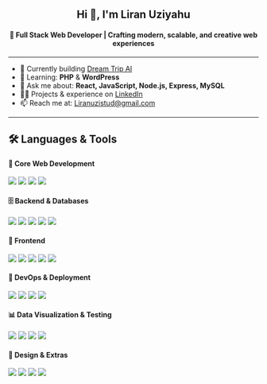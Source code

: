 <h2 align="center">Hi 👋, I'm Liran Uziyahu</h2>
<h4 align="center">🚀 Full Stack Web Developer | Crafting modern, scalable, and creative web experiences</h4>

---

- 🔭 Currently building [Dream Trip AI](https://fastidious-dango-3149de.netlify.app/)
- 🌱 Learning: **PHP** & **WordPress**
- 💬 Ask me about: **React, JavaScript, Node.js, Express, MySQL**
- 👨‍💻 Projects & experience on [LinkedIn](https://www.linkedin.com/in/liran-uziyahu/)
- 📫 Reach me at: [Liranuzistud@gmail.com](mailto:Liranuzistud@gmail.com)


---

## 🛠️ Languages & Tools

<h4>🧩 Core Web Development</h4>  
<p>
  <img src="https://img.shields.io/badge/React-20232A?style=flat&logo=react&logoColor=61DAFB" />
  <img src="https://img.shields.io/badge/JavaScript-F7DF1E?style=flat&logo=javascript&logoColor=black" />
  <img src="https://img.shields.io/badge/Node.js-339933?style=flat&logo=node.js&logoColor=white" />
  <img src="https://img.shields.io/badge/Express.js-000000?style=flat&logo=express&logoColor=white" />
</p>

<h4>🗄️ Backend & Databases</h4>  
<p>
  <img src="https://img.shields.io/badge/MySQL-005C84?style=flat&logo=mysql&logoColor=white" />
  <img src="https://img.shields.io/badge/MongoDB-4EA94B?style=flat&logo=mongodb&logoColor=white" />
  <img src="https://img.shields.io/badge/PostgreSQL-316192?style=flat&logo=postgresql&logoColor=white" />
  <img src="https://img.shields.io/badge/SQLite-003B57?style=flat&logo=sqlite&logoColor=white" />
  <img src="https://img.shields.io/badge/PHP-777BB4?style=flat&logo=php&logoColor=white" />
</p>

<h4>🎨 Frontend</h4>  
<p>
  <img src="https://img.shields.io/badge/Angular-DD0031?style=flat&logo=angular&logoColor=white" />
  <img src="https://img.shields.io/badge/Bootstrap-563D7C?style=flat&logo=bootstrap&logoColor=white" />
  <img src="https://img.shields.io/badge/HTML5-E34F26?style=flat&logo=html5&logoColor=white" />
  <img src="https://img.shields.io/badge/CSS3-1572B6?style=flat&logo=css3&logoColor=white" />
  <img src="https://img.shields.io/badge/TypeScript-007ACC?style=flat&logo=typescript&logoColor=white" />
</p>

<h4>🚀 DevOps & Deployment</h4>  
<p>
  <img src="https://img.shields.io/badge/Docker-2496ED?style=flat&logo=docker&logoColor=white" />
  <img src="https://img.shields.io/badge/AWS-232F3E?style=flat&logo=amazonaws&logoColor=white" />
  <img src="https://img.shields.io/badge/Heroku-430098?style=flat&logo=heroku&logoColor=white" />
  <img src="https://img.shields.io/badge/Postman-FF6C37?style=flat&logo=postman&logoColor=white" />
</p>

<h4>📊 Data Visualization & Testing</h4>  
<p>
  <img src="https://img.shields.io/badge/Chart.js-FF6384?style=flat&logo=chartdotjs&logoColor=white" />
  <img src="https://img.shields.io/badge/CanvasJS-ffcc00?style=flat" />
  <img src="https://img.shields.io/badge/D3.js-F9A03C?style=flat&logo=d3dotjs&logoColor=white" />
  <img src="https://img.shields.io/badge/Cypress-17202C?style=flat&logo=cypress&logoColor=white" />
</p>

<h4>🧠 Design & Extras</h4>  
<p>
  <img src="https://img.shields.io/badge/Figma-F24E1E?style=flat&logo=figma&logoColor=white" />
  <img src="https://img.shields.io/badge/Puppeteer-40B5A4?style=flat&logo=puppeteer&logoColor=white" />
  <img src="https://img.shields.io/badge/React_Native-20232A?style=flat&logo=react&logoColor=61DAFB" />
  <img src="https://img.shields.io/badge/Python-3776AB?style=flat&logo=python&logoColor=white" />
</p>
